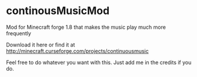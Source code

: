 # continousMusicMod
Mod for Minecraft forge 1.8 that makes the music play much more frequently

Download it here or find it at http://minecraft.curseforge.com/projects/continuousmusic

Feel free to do whatever you want with this. Just add me in the credits if you do.
